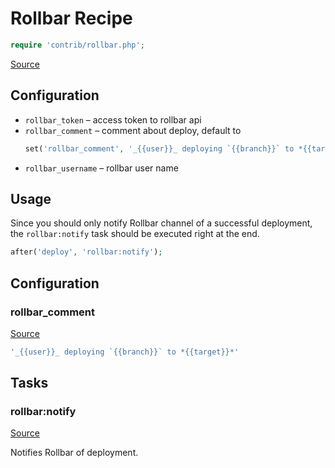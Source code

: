 <!-- DO NOT EDIT THIS FILE! -->
<!-- Instead edit contrib/rollbar.php -->
<!-- Then run bin/docgen -->

# Rollbar Recipe

```php
require 'contrib/rollbar.php';
```

[Source](/contrib/rollbar.php)



## Configuration
- `rollbar_token` – access token to rollbar api
- `rollbar_comment` – comment about deploy, default to
  ```php
  set('rollbar_comment', '_{{user}}_ deploying `{{branch}}` to *{{target}}*');
  ```
- `rollbar_username` – rollbar user name
## Usage
Since you should only notify Rollbar channel of a successful deployment, the `rollbar:notify` task should be executed right at the end.
```php
after('deploy', 'rollbar:notify');
```


## Configuration
### rollbar_comment
[Source](https://github.com/deployphp/deployer/blob/master/contrib/rollbar.php#L27)



```php title="Default value"
'_{{user}}_ deploying `{{branch}}` to *{{target}}*'
```



## Tasks

### rollbar:notify
[Source](https://github.com/deployphp/deployer/blob/master/contrib/rollbar.php#L30)

Notifies Rollbar of deployment.




